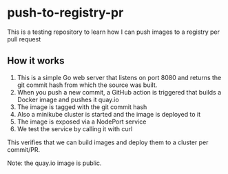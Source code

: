 # push-to-registry-pr
This is a testing repository to learn how I can push images to a registry per pull request


## How it works

1. This is a simple Go web server that listens on port 8080 and returns the git commit hash from which the source was built.
2. When you push a new commit, a GitHub action is triggered that builds a Docker image and pushes it quay.io
3. The image is tagged with the git commit hash
4. Also a minikube cluster is started and the image is deployed to it
5. The image is exposed via a NodePort service
6. We test the service by calling it with curl

This verifies that we can build images and deploy them to a cluster per commit/PR.

Note: the quay.io image is public.
